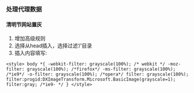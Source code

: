 ### 处理代理数据

#### 清明节网站置灰
1. 增加高级规则
2. 选择从head插入，选择过滤‘/’目录
3. 插入内容填写:
```
<style> body *{ -webkit-filter: grayscale(100%); /* webkit */ -moz-filter: grayscale(100%); /*firefox*/ -ms-filter: grayscale(100%); /*ie9*/ -o-filter: grayscale(100%); /*opera*/ filter: grayscale(100%); filter:progid:DXImageTransform.Microsoft.BasicImage(grayscale=1);  filter:gray; /*ie9- */ } </style>
```
